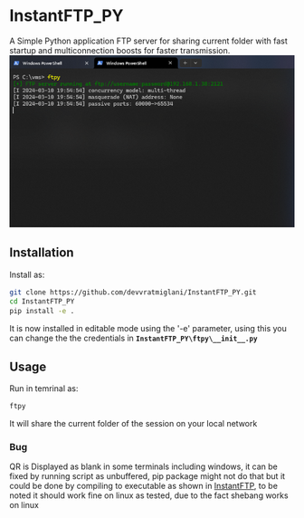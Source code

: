 # InstantFTP_PY
A  Simple Python application FTP server for sharing current folder with fast startup and multiconnection boosts for faster transmission.
![ftpy demo in windows powershell](https://raw.githubusercontent.com/devvratmiglani/InstantFTP_PY/main/ftpy-powershell-demo.png)
## Installation
Install as: 
```sh
git clone https://github.com/devvratmiglani/InstantFTP_PY.git
cd InstantFTP_PY
pip install -e .
```
It is now installed in editable mode using the '-e' parameter, using this you can change the the credentials in **`InstantFTP_PY\ftpy\__init__.py`**

## Usage
Run in temrinal as:
```sh
ftpy
```
It will share the current folder of the session on your local network

### Bug
QR is Displayed as blank in some terminals including windows, it can be fixed by running script as unbuffered, pip package might not do that but it could be done by compiling to executable as shown in [InstantFTP](https://github.com/devvratmiglani/InstantFTP), to be noted it should work fine on linux as tested, due to the fact shebang works on linux